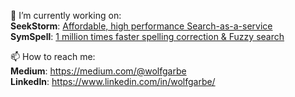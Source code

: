 🔭 I’m currently working on:<br>
 **SeekStorm**: [Affordable, high performance Search-as-a-service](https://seekstorm.com/)<br>
 **SymSpell**: [1 million times faster spelling correction & Fuzzy search](https://github.com/wolfgarbe/SymSpell)<br>

📫 How to reach me:<br>
**Medium**: https://medium.com/@wolfgarbe<br>
**LinkedIn**: https://www.linkedin.com/in/wolfgarbe/<br>

<!--
**wolfgarbe/wolfgarbe** is a ✨ _special_ ✨ repository because its `README.md` (this file) appears on your GitHub profile.

Here are some ideas to get you started:
- 👋
- 🔭 I’m currently working on ...
- 🌱 I’m currently learning ...
- 👯 I’m looking to collaborate on ...
- 🤔 I’m looking for help with ...
- 💬 Ask me about ...
- 📫 How to reach me: ...
- 😄 Pronouns: ...
- ⚡ Fun fact: ...
-->
